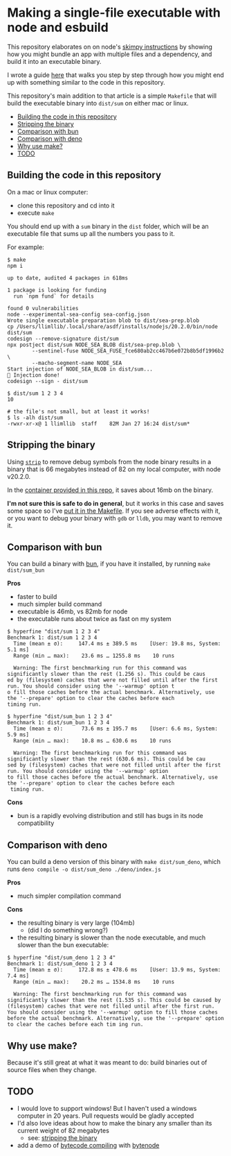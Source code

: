 # Making a single-file executable with node and esbuild

This repository elaborates on on node's [skimpy instructions](https://nodejs.org/api/single-executable-applications.html) by showing how you might bundle an app with multiple files and a dependency, and build it into an executable binary.

I wrote a guide [here](https://notes.billmill.org/programming/javascript/Making_a_single-file_executable_with_node_and_esbuild.html) that walks you step by step through how you might end up with something similar to the code in this repository.

This repository's main addition to that article is a simple `Makefile` that will build the executable binary into `dist/sum` on either mac or linux.

- [Building the code in this repository](#building-the-code-in-this-repository)
- [Stripping the binary](#stripping-the-binary)
- [Comparison with bun](#comparison-with-bun)
- [Comparison with deno](#comparison-with-deno)
- [Why use make?](#why-use-make)
- [TODO](#todo)


## Building the code in this repository

On a mac or linux computer:

- clone this repository and cd into it
- execute `make`

You should end up with a `sum` binary in the `dist` folder, which will be an executable file that sums up all the numbers you pass to it.

For example:

```console
$ make
npm i

up to date, audited 4 packages in 618ms

1 package is looking for funding
  run `npm fund` for details

found 0 vulnerabilities
node --experimental-sea-config sea-config.json
Wrote single executable preparation blob to dist/sea-prep.blob
cp /Users/llimllib/.local/share/asdf/installs/nodejs/20.2.0/bin/node dist/sum
codesign --remove-signature dist/sum
npx postject dist/sum NODE_SEA_BLOB dist/sea-prep.blob \
		--sentinel-fuse NODE_SEA_FUSE_fce680ab2cc467b6e072b8b5df1996b2 \
		--macho-segment-name NODE_SEA 
Start injection of NODE_SEA_BLOB in dist/sum...
💉 Injection done!
codesign --sign - dist/sum

$ dist/sum 1 2 3 4
10

# the file's not small, but at least it works!
$ ls -alh dist/sum
-rwxr-xr-x@ 1 llimllib  staff    82M Jan 27 16:24 dist/sum*
```

## Stripping the binary

Using [`strip`](https://www.man7.org/linux/man-pages/man1/strip.1.html) to remove debug symbols from the node binary results in a binary that is 66 megabytes instead of 82 on my local computer, with node v20.2.0.

In the [container provided in this repo](https://github.com/llimllib/node-esbuild-executable/blob/d7a6db6083a16732e9995ed824090f131496d2e3/Dockerfile), it saves about 16mb on the binary.

**I'm not sure this is safe to do in general**, but it works in this case and saves some space so I've [put it in the Makefile](https://github.com/llimllib/node-esbuild-executable/blob/004bfbe97e0d4e516e2d8665003772e95678b150/Makefile#L13). If you see adverse effects with it, or you want to debug your binary with `gdb` or `lldb`, you may want to remove it.

## Comparison with bun

You can build a binary with [bun](https://bun.sh/docs/bundler#target), if you have it installed, by running `make dist/sum_bun`

**Pros**
- faster to build
- much simpler build command
- executable is 46mb, vs 82mb for node
- the executable runs about twice as fast on my system

```
$ hyperfine "dist/sum 1 2 3 4"           
Benchmark 1: dist/sum 1 2 3 4
  Time (mean ± σ):     147.4 ms ± 389.5 ms    [User: 19.8 ms, System: 5.1 ms]
  Range (min … max):    23.6 ms … 1255.8 ms    10 runs
 
  Warning: The first benchmarking run for this command was significantly slower than the rest (1.256 s). This could be caus
ed by (filesystem) caches that were not filled until after the first run. You should consider using the '--warmup' option t
o fill those caches before the actual benchmark. Alternatively, use the '--prepare' option to clear the caches before each 
timing run.
 
$ hyperfine "dist/sum_bun 1 2 3 4"
Benchmark 1: dist/sum_bun 1 2 3 4
  Time (mean ± σ):      73.6 ms ± 195.7 ms    [User: 6.6 ms, System: 5.9 ms]
  Range (min … max):    10.8 ms … 630.6 ms    10 runs
 
  Warning: The first benchmarking run for this command was significantly slower than the rest (630.6 ms). This could be cau
sed by (filesystem) caches that were not filled until after the first run. You should consider using the '--warmup' option 
to fill those caches before the actual benchmark. Alternatively, use the '--prepare' option to clear the caches before each
 timing run.
```

**Cons**
- bun is a rapidly evolving distribution and still has bugs in its node compatibility

## Comparison with deno

You can build a deno version of this binary with `make dist/sum_deno`, which runs `deno compile -o dist/sum_deno ./deno/index.js`

**Pros**

- much simpler compilation command

**Cons**

- the resulting binary is very large (104mb)
  - (did I do something wrong?)
- the resulting binary is slower than the node executable, and much slower than the bun executable:

```
$ hyperfine "dist/sum_deno 1 2 3 4"
Benchmark 1: dist/sum_deno 1 2 3 4
  Time (mean ± σ):     172.8 ms ± 478.6 ms    [User: 13.9 ms, System: 7.4 ms]
  Range (min … max):    20.2 ms … 1534.8 ms    10 runs
 
  Warning: The first benchmarking run for this command was significantly slower than the rest (1.535 s). This could be caused by (filesystem) caches that were not filled until after the first run. You should consider using the '--warmup' option to fill those caches before the actual benchmark. Alternatively, use the '--prepare' option to clear the caches before each tim ing run.
```

## Why use make?

Because it's still great at what it was meant to do: build binaries out of source files when they change.

## TODO

- I would love to support windows! But I haven't used a windows computer in 20 years. Pull requests would be gladly accepted
- I'd also love ideas about how to make the binary any smaller than its current weight of 82 megabytes
    - see: [stripping the binary](#stripping-the-binary)
- add a demo of [bytecode compiling](https://github.com/nodejs/single-executable/issues/66#issuecomment-1517250431) with [bytenode](https://www.npmjs.com/package/bytenode)
